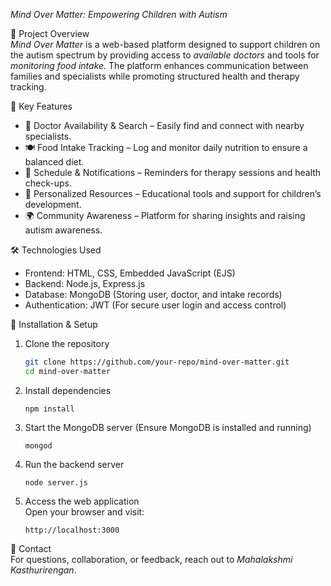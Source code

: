 *Mind Over Matter: Empowering Children with Autism*  

📌 Project Overview  
*Mind Over Matter* is a web-based platform designed to support children on the autism spectrum by providing access to *available doctors* and tools for *monitoring food intake*. The platform enhances communication between families and specialists while promoting structured health and therapy tracking.  

🎯 Key Features  
- 🏥 Doctor Availability & Search – Easily find and connect with nearby specialists.  
- 🍽️ Food Intake Tracking – Log and monitor daily nutrition to ensure a balanced diet.  
- 📅 Schedule & Notifications – Reminders for therapy sessions and health check-ups.  
- 📝 Personalized Resources – Educational tools and support for children’s development.  
- 🌍 Community Awareness – Platform for sharing insights and raising autism awareness.  

🛠️ Technologies Used  
- Frontend: HTML, CSS, Embedded JavaScript (EJS)  
- Backend: Node.js, Express.js  
- Database: MongoDB (Storing user, doctor, and intake records)  
- Authentication: JWT (For secure user login and access control)  

🚀 Installation & Setup  
1. Clone the repository  
   ```bash
   git clone https://github.com/your-repo/mind-over-matter.git
   cd mind-over-matter
   ```
2. Install dependencies  
   ```
   npm install
   ```
3. Start the MongoDB server (Ensure MongoDB is installed and running)  
   ```
   mongod
   ```
4. Run the backend server  
   ```
   node server.js
   ```
5. Access the web application  
   Open your browser and visit:  
   ```
   http://localhost:3000
   ``` 

💌 Contact  
For questions, collaboration, or feedback, reach out to *Mahalakshmi Kasthurirengan*.  
